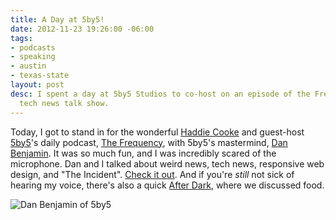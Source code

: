 ```yaml
---
title: A Day at 5by5!
date: 2012-11-23 19:26:00 -06:00
tags:
- podcasts
- speaking
- austin
- texas-state
layout: post
desc: I spent a day at 5by5 Studios to co-host on an episode of the Frequency, a daily
  tech news talk show.
---
```


Today, I got to stand in for the wonderful <a title="Haddie Cooke" href="http://www.twitter.com/haddiebird" target="_blank">Haddie Cooke</a> and guest-host <a href="http://www.5by5.tv" target="_blank">5by5</a>'s daily podcast, <a href="http://5by5.tv/frequency/27" target="_blank">The Frequency</a>, with 5by5's mastermind, <a href="http://www.twitter.com/danbenjamin" target="_blank">Dan Benjamin</a>. It was so much fun, and I was incredibly scared of the microphone. Dan and I talked about weird news, tech news, responsive web design, and "The Incident". <a href="http://5by5.tv/frequency/27" target="_blank">Check it out</a>. And if you're <em>still</em> not sick of hearing my voice, there's also a quick <a href="http://5by5.tv/afterdark/280" target="_blank">After Dark</a>, where we discussed food.

<img src="../assets/dan.jpg" alt="Dan Benjamin of 5by5">


